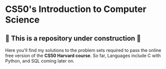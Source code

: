 # CS50's Introduction to Computer Science

## 🚧 This is a repository under construction 🚧

Here you'll find my solutions to the problem sets required to pass the online free version of the **CS50 Harvard course**.
So far, Languages include C with Python, and SQL coming later on.
